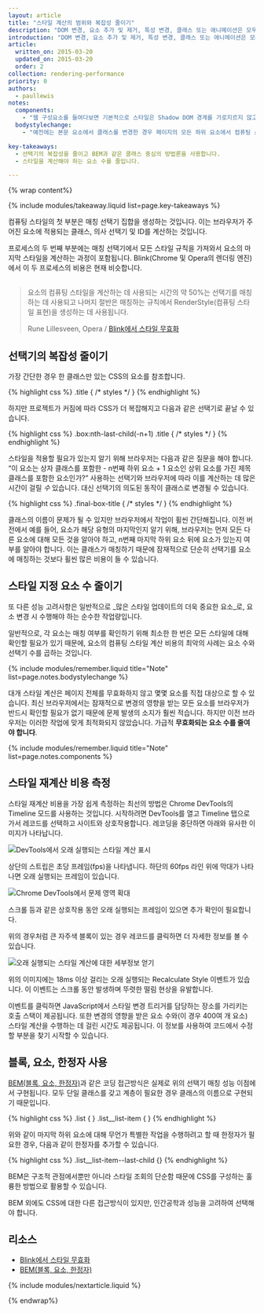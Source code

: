 ```yaml
---
layout: article
title: "스타일 계산의 범위와 복잡성 줄이기"
description: "DOM 변경, 요소 추가 및 제거, 특성 변경, 클래스 또는 애니메이션은 모두 브라우저가 요소 스타일을 재계산하고 많은 경우에 페이지 또는 페이지 일부를 레이아웃(또는 재배치)하게 만듭니다. 이 프로세스를 컴퓨팅 스타일 계산이라고 합니다."
introduction: "DOM 변경, 요소 추가 및 제거, 특성 변경, 클래스 또는 애니메이션은 모두 브라우저가 요소 스타일을 재계산하고 많은 경우에 페이지 또는 페이지 일부를 레이아웃(또는 재배치)하게 만듭니다. 이 프로세스를 <em>컴퓨팅 스타일 계산</em>이라고 합니다."
article:
  written_on: 2015-03-20
  updated_on: 2015-03-20
  order: 2
collection: rendering-performance
priority: 0
authors:
  - paullewis
notes:
  components:
    - "웹 구성요소를 들여다보면 기본적으로 스타일은 Shadow DOM 경계를 가로지르지 않고 트리 전체가 아니라 개별 구성요소 범위에 포함되기 때문에 여기에서 스타일 계산이 약간 다르다는 것을 알 수 있습니다. 하지만 전반적으로 동일한 개념이 적용됩니다. 즉, 더 간단한 규칙을 지닌 더 작은 트리가 큰 트리나 복잡한 규칙보다 더 효율적으로 처리됩니다."
  bodystylechange:
    - "예전에는 본문 요소에서 클래스를 변경한 경우 페이지의 모든 하위 요소에서 컴퓨팅 스타일을 재계산해야 했습니다. 다행히 이러한 경우는 더 이상 없습니다. 대신 일부 브라우저는 변경 시 요소의 스타일을 재계산해야 하는 각 요소에 고유한 작은 규칙 컬렉션을 유지합니다. 즉, 트리에서 요소의 위치, 구체적인 변경 사항에 따라 요소 재계산이 필요하거나 필요하지 않을 수 있습니다."

key-takeaways:
  - 선택기의 복잡성을 줄이고 BEM과 같은 클래스 중심의 방법론을 사용합니다.
  - 스타일을 계산해야 하는 요소 수를 줄입니다.

---
```

{% wrap content%}

{% include modules/takeaway.liquid list=page.key-takeaways %}

컴퓨팅 스타일의 첫 부분은 매칭 선택기 집합을 생성하는 것입니다. 이는 브라우저가 주어진 요소에 적용되는 클래스, 의사 선택기 및 ID를 계산하는 것입니다.

프로세스의 두 번째 부분에는 매칭 선택기에서 모든 스타일 규칙을 가져와서 요소의 마지막 스타일을 계산하는 과정이 포함됩니다. Blink(Chrome 및 Opera의 렌더링 엔진)에서 이 두 프로세스의 비용은 현재 비슷합니다.

<div class="quote" style="margin-top: 30px;">
  <div class="container">
    <blockquote class="quote__content g-wide--push-1 g-wide--pull-1 g-medium--push-1">요소의 컴퓨팅 스타일을 계산하는 데 사용되는 시간의 약 50%는 선택기를 매칭하는 데 사용되고 나머지 절반은 매칭하는 규칙에서 RenderStyle(컴퓨팅 스타일 표현)을 생성하는 데 사용됩니다.
    <p>Rune Lillesveen, Opera / <a href="https://docs.google.com/document/d/1vEW86DaeVs4uQzNFI5R-_xS9TcS1Cs_EUsHRSgCHGu8/edit">Blink에서 스타일 무효화</a></p>
    </blockquote>
  </div>
</div>


## 선택기의 복잡성 줄이기

가장 간단한 경우 한 클래스만 있는 CSS의 요소를 참조합니다.

{% highlight css %}
.title {
  /* styles */
}
{% endhighlight %}

하지만 프로젝트가 커짐에 따라 CSS가 더 복잡해지고 다음과 같은 선택기로 끝날 수 있습니다.

{% highlight css %}
.box:nth-last-child(-n+1) .title {
  /* styles */
}
{% endhighlight %}

스타일을 적용할 필요가 있는지 알기 위해 브라우저는 다음과 같은 질문을 해야 합니다. “이 요소는 상자 클래스를 포함한 - n번째 하위 요소 + 1 요소인 상위 요소를 가진 제목 클래스를 포함한 요소인가?” 사용하는 선택기와 브라우저에 따라 이를 계산하는 데 많은 시간이 걸릴 _수_ 있습니다. 대신 선택기의 의도된 동작이 클래스로 변경될 수 있습니다.

{% highlight css %}
.final-box-title {
  /* styles */
}
{% endhighlight %}

클래스의 이름이 문제가 될 수 있지만 브라우저에서 작업이 휠씬 간단해집니다. 이전 버전에서 예를 들어, 요소가 해당 유형의 마지막인지 알기 위해, 브라우저는 먼저 모든 다른 요소에 대해 모든 것을 알아야 하고, n번째 마지막 하위 요소 뒤에 요소가 있는지 여부를 알아야 합니다. 이는 클래스가 매칭하기 때문에 잠재적으로 단순히 선택기를 요소에 매칭하는 것보다 휠씬 많은 비용이 들 수 있습니다.

## 스타일 지정 요소 수 줄이기
또 다른  성능 고려사항은 일반적으로 _많은 스타일 업데이트의 더욱 중요한 요소_로, 요소 변경 시 수행해야 하는 순수한 작업량입니다.

일반적으로, 각 요소는 매칭 여부를 확인하기 위해 최소한 한 번은 모든 스타일에 대해 확인할 필요가 있기 때문에, 요소의 컴퓨팅 스타일 계산 비용의 최악의 사례는 요소 수와 선택기 수를 곱하는 것입니다.

{% include modules/remember.liquid title="Note" list=page.notes.bodystylechange %}

대개 스타일 계산은 페이지 전체를 무효화하지 않고 몇몇 요소를 직접 대상으로 할 수 있습니다. 최신 브라우저에서는 잠재적으로 변경의 영향을 받는 모든 요소를 브라우저가 반드시 확인할 필요가 없기 때문에 문제 발생의 소지가 훨씬 적습니다. 하지만 이전 브라우저는 이러한 작업에 맞게 최적화되지 않았습니다. 가급적 **무효화되는 요소 수를 줄여야 합니다**.

{% include modules/remember.liquid title="Note" list=page.notes.components %}

## 스타일 재계산 비용 측정
스타일 재계산 비용을 가장 쉽게 측정하는 최선의 방법은 Chrome DevTools의 Timeline 모드를 사용하는 것입니다. 시작하려면 DevTools를 열고 Timeline 탭으로 가서 레코드를 선택하고 사이트와 상호작용합니다. 레코딩을 중단하면 아래와 유사한 이미지가 나타납니다.

<img src="images/reduce-the-scope-and-complexity-of-style-calculations/long-running-style.jpg" class="g--centered" alt="DevTools에서 오래 실행되는 스타일 계산 표시">

상단의 스트립은 초당 프레임(fps)을 나타냅니다. 하단의 60fps 라인 위에 막대가 나타나면 오래 실행되는 프레임이 있습니다.

<img src="images/reduce-the-scope-and-complexity-of-style-calculations/frame-selection.jpg" class="g--centered" alt="Chrome DevTools에서 문제 영역 확대">

스크롤 등과 같은 상호작용 동안 오래 실행되는 프레임이 있으면 추가 확인이 필요합니다.

위의 경우처럼 큰 자주색 블록이 있는 경우 레코드를 클릭하면 더 자세한 정보를 볼 수 있습니다.

<img src="images/reduce-the-scope-and-complexity-of-style-calculations/style-details.jpg" class="g--centered" alt="오래 실행되는 스타일 계산에 대한 세부정보 얻기">

위의 이미지에는 18ms 이상 걸리는 오래 실행되는 Recalculate Style 이벤트가 있습니다. 이 이벤트는 스크롤 동안 발생하며 뚜렷한 떨림 현상을 유발합니다.

이벤트를 클릭하면 JavaScript에서 스타일 변경 트리거를 담당하는 장소를 가리키는 호출 스택이 제공됩니다. 또한 변경의 영향을 받은 요소 수와(이 경우 400여 개 요소) 스타일 계산을 수행하는 데 걸린 시간도 제공됩니다. 이 정보를 사용하여 코드에서 수정할 부분을 찾기 시작할 수 있습니다.

## 블록, 요소, 한정자 사용
[BEM(블록, 요소, 한정자)](https://bem.info/)과 같은 코딩 접근방식은 실제로 위의 선택기 매칭 성능 이점에서 구현됩니다. 모두 단일 클래스를 갖고 계층이 필요한 경우 클래스의 이름으로 구현되기 때문입니다.

{% highlight css %}
.list { }
.list__list-item { }
{% endhighlight %}

위와 같이 마지막 하위 요소에 대해 무언가 특별한 작업을 수행하려고 할 때 한정자가 필요한 경우, 다음과 같이 한정자를 추가할 수 있습니다.

{% highlight css %}
.list__list-item--last-child {}
{% endhighlight %}

BEM은 구조적 관점에서뿐만 아니라 스타일 조회의 단순함 때문에 CSS를 구성하는 훌륭한 방법으로 활용할 수 있습니다.

BEM 외에도 CSS에 대한 다른 접근방식이 있지만, 인간공학과 성능을 고려하여 선택해야 합니다.

## 리소스

* [Blink에서 스타일 무효화](https://docs.google.com/document/d/1vEW86DaeVs4uQzNFI5R-_xS9TcS1Cs_EUsHRSgCHGu8/edit)
* [BEM(블록, 요소, 한정자)](https://bem.info/)

{% include modules/nextarticle.liquid %}

{% endwrap%}
